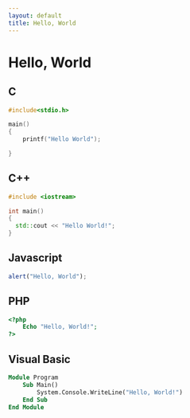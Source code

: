 ```yaml
---
layout: default
title: Hello, World
---
```

# Hello, World #

## C ##

```c
#include<stdio.h>

main()
{
    printf("Hello World");

}
```

## C++ ##

```c++
#include <iostream>

int main()
{
  std::cout << "Hello World!";
}
```

## Javascript ##

```javascript
alert("Hello, World");
```

## PHP ##

```PHP
<?php
	Echo "Hello, World!";
?>
```

## Visual Basic ##

```vb
Module Program
	Sub Main()
		System.Console.WriteLine("Hello, World!")
	End Sub 
End Module
```